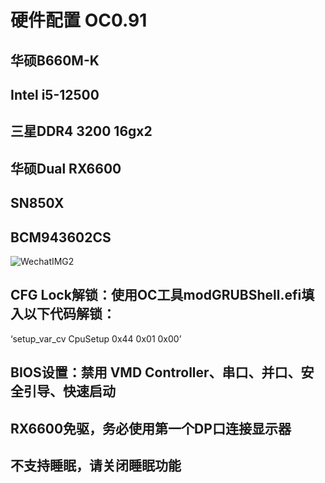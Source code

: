 # 硬件配置 OC0.91
## 华硕B660M-K
## Intel i5-12500
## 三星DDR4 3200 16gx2
## 华硕Dual RX6600
## SN850X
## BCM943602CS
![WechatIMG2](https://github.com/sh0w1ov3/B660M-K-i5-12500-RX6600/assets/33852403/4737144e-d70d-4631-9982-9235704148f7)
## CFG Lock解锁：使用OC工具modGRUBShell.efi填入以下代码解锁：
‘setup_var_cv CpuSetup 0x44 0x01 0x00’
## BIOS设置：禁用 VMD Controller、串口、并口、安全引导、快速启动
## RX6600免驱，务必使用第一个DP口连接显示器
## 不支持睡眠，请关闭睡眠功能
